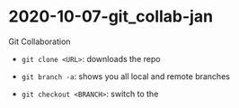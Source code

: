 # 2020-10-07-git_collab-jan

Git Collaboration

- `git clone <URL>`: downloads the repo

- `git branch -a`: shows you all local and remote branches
- `git checkout <BRANCH>`: switch to the <BRANCH>

